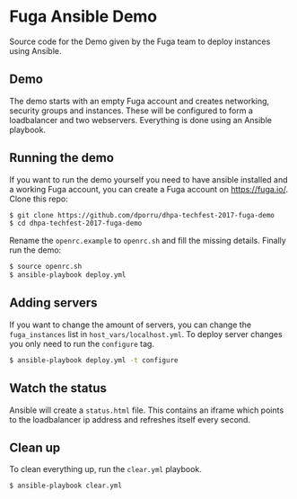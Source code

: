 # Fuga Ansible Demo

Source code for the Demo given by the Fuga team to deploy instances using Ansible.

## Demo

The demo starts with an empty Fuga account and creates networking, security groups and instances. These will be configured to form a loadbalancer and two webservers. Everything is done using an Ansible playbook.

## Running the demo

If you want to run the demo yourself you need to have ansible installed and a working Fuga account, you can create a Fuga account on https://fuga.io/.
Clone this repo:

```bash
$ git clone https://github.com/dporru/dhpa-techfest-2017-fuga-demo
$ cd dhpa-techfest-2017-fuga-demo
```

Rename the `openrc.example` to `openrc.sh` and fill the missing details. Finally run the demo:

```bash
$ source openrc.sh
$ ansible-playbook deploy.yml
```

## Adding servers

If you want to change the amount of servers, you can change the `fuga_instances` list in `host_vars/localhost.yml`. To deploy server changes you only need to run the `configure` tag.

```bash
$ ansible-playbook deploy.yml -t configure
```

## Watch the status

Ansible will create a `status.html` file. This contains an iframe which points to the loadbalancer ip address and refreshes itself every second.

## Clean up

To clean everything up, run the `clear.yml` playbook.

```bash
$ ansible-playbook clear.yml
```
